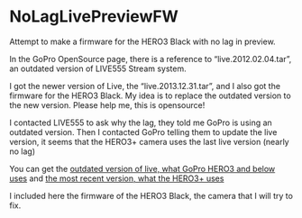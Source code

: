 NoLagLivePreviewFW
==================

Attempt to make a firmware for the HERO3 Black with no lag in preview.

In the GoPro OpenSource page, there is a reference to “live.2012.02.04.tar”, an outdated version of LIVE555 Stream system.

I got the newer version of Live, the “live.2013.12.31.tar”, and I also got the firmware for the HERO3 Black. 
My idea is to replace the outdated version to the new version.
Please help me, this is opensource!

I contacted LIVE555 to ask why the lag, they told me GoPro is using an outdated version.
Then I contacted GoPro telling them to update the live version, it seems that the HERO3+ camera uses the last live version (nearly no lag)

You can get the [outdated version of live, what GoPro HERO3 and below uses](https://github.com/KonradIT/UnofficialGoProFW/blob/master/NoLagLivePreviewFW/live.2012.02.04.tar) and [the most recent version, what the HERO3+ uses](https://github.com/KonradIT/UnofficialGoProFW/blob/master/NoLagLivePreviewFW/live.2013.12.31.tar)

I included here the firmware of the HERO3 Black, the camera that I will try to fix.
